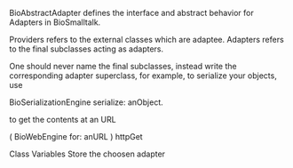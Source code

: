BioAbstractAdapter defines the interface and abstract behavior for Adapters in BioSmalltalk.

Providers refers to the external classes which are adaptee.
Adapters refers to the final subclasses acting as adapters.

One should never name the final subclasses, instead write the corresponding adapter superclass, for example, to serialize your objects, use

BioSerializationEngine serialize: anObject.

to get the contents at an URL

( BioWebEngine for: anURL ) httpGet

Class Variables
<Adapter>		Store the choosen adapter